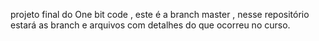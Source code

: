 projeto final do One bit code , este é a branch master , nesse repositório estará as branch e arquivos com detalhes do que ocorreu no curso.